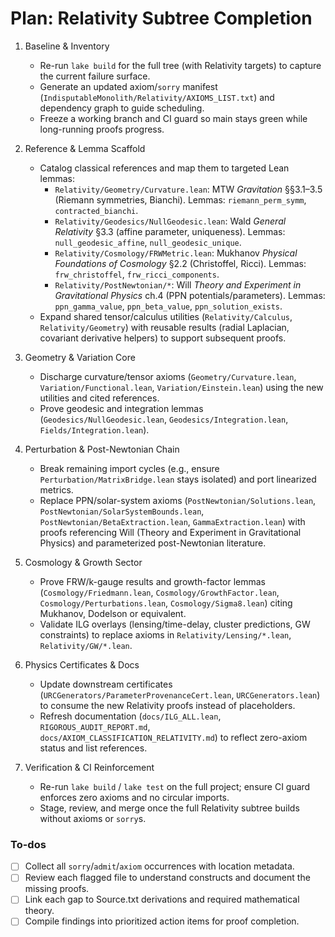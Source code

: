 <!-- 1b95cff7-0629-4690-8e4e-25587015b668 c852eca7-d030-4bd3-9025-fc3911436638 -->
# Plan: Relativity Subtree Completion

1. Baseline & Inventory
   - Re-run `lake build` for the full tree (with Relativity targets) to capture the current failure surface.
   - Generate an updated axiom/`sorry` manifest (`IndisputableMonolith/Relativity/AXIOMS_LIST.txt`) and dependency graph to guide scheduling.
   - Freeze a working branch and CI guard so main stays green while long-running proofs progress.

2. Reference & Lemma Scaffold
   - Catalog classical references and map them to targeted Lean lemmas:
     - `Relativity/Geometry/Curvature.lean`: MTW *Gravitation* §§3.1–3.5 (Riemann symmetries, Bianchi). Lemmas: `riemann_perm_symm`, `contracted_bianchi`.
     - `Relativity/Geodesics/NullGeodesic.lean`: Wald *General Relativity* §3.3 (affine parameter, uniqueness). Lemmas: `null_geodesic_affine`, `null_geodesic_unique`.
     - `Relativity/Cosmology/FRWMetric.lean`: Mukhanov *Physical Foundations of Cosmology* §2.2 (Christoffel, Ricci). Lemmas: `frw_christoffel`, `frw_ricci_components`.
     - `Relativity/PostNewtonian/*`: Will *Theory and Experiment in Gravitational Physics* ch.4 (PPN potentials/parameters). Lemmas: `ppn_gamma_value`, `ppn_beta_value`, `ppn_solution_exists`.
   - Expand shared tensor/calculus utilities (`Relativity/Calculus`, `Relativity/Geometry`) with reusable results (radial Laplacian, covariant derivative helpers) to support subsequent proofs.

3. Geometry & Variation Core
   - Discharge curvature/tensor axioms (`Geometry/Curvature.lean`, `Variation/Functional.lean`, `Variation/Einstein.lean`) using the new utilities and cited references.
   - Prove geodesic and integration lemmas (`Geodesics/NullGeodesic.lean`, `Geodesics/Integration.lean`, `Fields/Integration.lean`).

4. Perturbation & Post-Newtonian Chain
   - Break remaining import cycles (e.g., ensure `Perturbation/MatrixBridge.lean` stays isolated) and port linearized metrics.
   - Replace PPN/solar-system axioms (`PostNewtonian/Solutions.lean`, `PostNewtonian/SolarSystemBounds.lean`, `PostNewtonian/BetaExtraction.lean`, `GammaExtraction.lean`) with proofs referencing Will (Theory and Experiment in Gravitational Physics) and parameterized post-Newtonian literature.

5. Cosmology & Growth Sector
   - Prove FRW/k-gauge results and growth-factor lemmas (`Cosmology/Friedmann.lean`, `Cosmology/GrowthFactor.lean`, `Cosmology/Perturbations.lean`, `Cosmology/Sigma8.lean`) citing Mukhanov, Dodelson or equivalent.
   - Validate ILG overlays (lensing/time-delay, cluster predictions, GW constraints) to replace axioms in `Relativity/Lensing/*.lean`, `Relativity/GW/*.lean`.

6. Physics Certificates & Docs
   - Update downstream certificates (`URCGenerators/ParameterProvenanceCert.lean`, `URCGenerators.lean`) to consume the new Relativity proofs instead of placeholders.
   - Refresh documentation (`docs/ILG_ALL.lean`, `RIGOROUS_AUDIT_REPORT.md`, `docs/AXIOM_CLASSIFICATION_RELATIVITY.md`) to reflect zero-axiom status and list references.

7. Verification & CI Reinforcement
   - Re-run `lake build` / `lake test` on the full project; ensure CI guard enforces zero axioms and no circular imports.
   - Stage, review, and merge once the full Relativity subtree builds without axioms or `sorry`s.

### To-dos

- [ ] Collect all `sorry`/`admit`/`axiom` occurrences with location metadata.
- [ ] Review each flagged file to understand constructs and document the missing proofs.
- [ ] Link each gap to Source.txt derivations and required mathematical theory.
- [ ] Compile findings into prioritized action items for proof completion.
